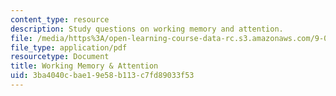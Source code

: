 ```yaml
---
content_type: resource
description: Study questions on working memory and attention.
file: /media/https%3A/open-learning-course-data-rc.s3.amazonaws.com/9-012-the-brain-and-cognitive-sciences-ii-spring-2002/3ba4040cbae19e58b113c7fd89033f53_workingmemoryandattention.pdf
file_type: application/pdf
resourcetype: Document
title: Working Memory & Attention
uid: 3ba4040c-bae1-9e58-b113-c7fd89033f53
---
```

